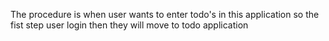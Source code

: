 The procedure is when user wants to enter todo's in this application so the fist step  user login then they will move to todo application

